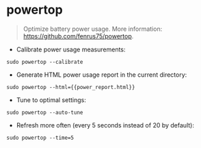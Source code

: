 # powertop

> Optimize battery power usage.
> More information: <https://github.com/fenrus75/powertop>.

- Calibrate power usage measurements:

`sudo powertop --calibrate`

- Generate HTML power usage report in the current directory:

`sudo powertop --html={{power_report.html}}`

- Tune to optimal settings:

`sudo powertop --auto-tune`

- Refresh more often (every 5 seconds instead of 20 by default):

`sudo powertop --time=5`
